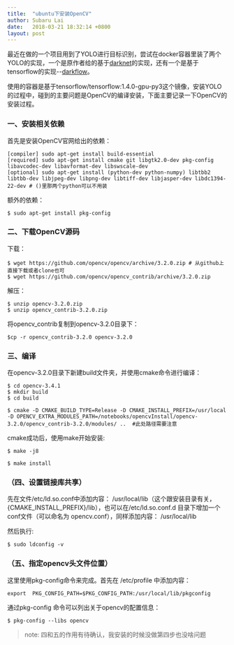 ```yaml
---
title:  "ubuntu下安装OpenCV"
author: Subaru Lai
date:   2018-03-21 18:32:14 +0800
layout: post
---
```


最近在做的一个项目用到了YOLO进行目标识别，尝试在docker容器里装了两个YOLO的实现，一个是原作者给的基于[darknet](https://pjreddie.com/darknet/yolo/)的实现，还有一个是基于tensorflow的实现--[darkflow](https://github.com/thtrieu/darkflow)。

使用的容器是基于tensorflow/tensorflow:1.4.0-gpu-py3这个镜像，安装YOLO的过程中，碰到的主要问题是OpenCV的编译安装，下面主要记录一下OpenCV的安装过程。

### 一、安装相关依赖
首先是安装OpenCV官网给出的依赖：
```
[compiler] sudo apt-get install build-essential
[required] sudo apt-get install cmake git libgtk2.0-dev pkg-config libavcodec-dev libavformat-dev libswscale-dev
[optional] sudo apt-get install (python-dev python-numpy) libtbb2 libtbb-dev libjpeg-dev libpng-dev libtiff-dev libjasper-dev libdc1394-22-dev # ()里那两个python可以不用装
```

额外的依赖：
```
$ sudo apt-get install pkg-config
```

### 二、下载OpenCV源码
下载：
```
$ wget https://github.com/opencv/opencv/archive/3.2.0.zip # 从github上直接下载或者clone也可
$ wget https://github.com/opencv/opencv_contrib/archive/3.2.0.zip
```

解压：
```
$ unzip opencv-3.2.0.zip
$ unzip opencv_contrib-3.2.0.zip
```

将opencv_contrib复制到opencv-3.2.0目录下：
```
$cp -r opencv_contrib-3.2.0 opencv-3.2.0
```

### 三、编译
在opencv-3.2.0目录下新建build文件夹，并使用cmake命令进行编译：
```
$ cd opencv-3.4.1
$ mkdir build
$ cd build

$ cmake -D CMAKE_BUILD_TYPE=Release -D CMAKE_INSTALL_PREFIX=/usr/local -D OPENCV_EXTRA_MODULES_PATH=/notebooks/opencvInstall/opencv-3.2.0/opencv_contrib-3.2.0/modules/ ..  #此处路径需要注意
```

cmake成功后，使用make开始安装:
```
$ make -j8

$ make install
```

### （四、设置链接库共享）
先在文件/etc/ld.so.conf中添加内容： /usr/local/lib（这个跟安装目录有关， {CMAKE_INSTALL_PREFIX}/lib），也可以在/etc/ld.so.conf.d 目录下增加一个conf文件（可以命名为 opencv.conf），同样添加内容： /usr/local/lib

然后执行:
```
$ sudo ldconfig -v
```

### （五、指定opencv头文件位置）
这里使用pkg-config命令来完成。首先在 /etc/profile 中添加内容：
```
export  PKG_CONFIG_PATH=$PKG_CONFIG_PATH:/usr/local/lib/pkgconfig
```

通过pkg-config 命令可以列出关于opencv的配置信息：
```
$ pkg-config --libs opencv
```

>note: 四和五的作用有待确认，我安装的时候没做第四步也没啥问题
